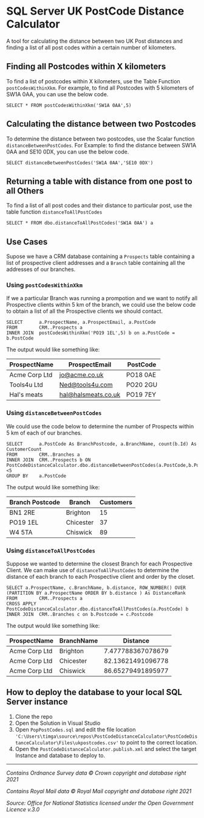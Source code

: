 # SQL Server UK PostCode Distance Calculator

A tool for calculating the distance between two UK Post distances and finding a list of all post codes within a certain number of kilometers.

## Finding all Postcodes within X kilometers

To find a list of postcodes within X kilometers, use the Table Function `postCodesWithinXkm`. For example, to find all Postcodes with 5 kilometers of SW1A 0AA, you can use the below code.

    SELECT * FROM postCodesWithinXkm('SW1A 0AA',5)

## Calculating the distance between two Postcodes

To determine the distance between two postcodes, use the Scalar function `distanceBetweenPostCodes`. For Example: to find the distance between SW1A 0AA and SE10 0DX, you can use the below code.

    SELECT distanceBetweenPostCodes('SW1A 0AA','SE10 0DX')

## Returning a table with distance from one post to all Others

To find a list of all post codes and their distance to particular post, use the table function `distanceToAllPostCodes`

    SELECT * FROM dbo.distanceToAllPostCodes('SW1A 0AA') a


## Use Cases

Supose we have a CRM database containing a `Prospects` table containing a list of prospective client addresses and a `Branch` table containing all the addresses of our branches.

### Using `postCodesWithinXkm`

If we a particular Branch was running a prompotion and we want to notify all Prospective clients within 5 km of the branch, we could use the below code to obtain a list of all the Prospective clients we should contact.

    SELECT      a.ProspectName, a.ProspectEmail, a.PostCode
    FROM        CRM..Prospects a
    INNER JOIN  postCodesWithinXkm('PO19 1EL',5) b on a.PostCode = b.PostCode

The output would like something like:

| ProspectName      |ProspectEmail        | PostCode     |
| -----------       | -----------         |-----------   |
| Acme Corp Ltd     | jo@acme.co.uk       |PO18 0AE      |
| Tools4u Ltd       | Ned@tools4u.com     |PO20 2GU      |
| Hal's meats       | hal@halsmeats.co.uk |PO19 7EY      |

### Using `distanceBetweenPostCodes`

 We could use the code below to determine the number of Prospects within 5 km of each of our branches.

    SELECT      a.PostCode As BranchPostcode, a.BranchName, count(b.Id) As CustomerCount
    FROM        CRM..Branches a
    INNER JOIN  CRM..Prospects b ON PostCodeDistanceCalculator.dbo.distanceBetweenPostCodes(a.PostCode,b.PostCode)<5
    GROUP BY    a.PostCode

The output would like something like:

| Branch Postcode   | Branch        | Customers    |
| -----------       | -----------   |-----------   |
| BN1 2RE           | Brighton      |15            |
| PO19 1EL          | Chicester     |37            |
| W4 5TA            | Chiswick      |89            |

### Using `distanceToAllPostCodes`

Suppose we wanted to determine the closest Branch for each Prospective Client. We can make use of `distanceToAllPostCodes` to determine the distance of each branch to each Prospective client and order by the closet.

    SELECT a.ProspectName, c.BranchName, b.distance, ROW_NUMBER() OVER (PARTITION BY a.ProspectName ORDER BY b.distance ) As DistanceRank
    FROM        CRM..Prospects a
    CROSS APPLY PostCodeDistanceCalculator.dbo.distanceToAllPostCodes(a.PostCode) b
    INNER JOIN  CRM..Branches c on b.Postcode = c.Postcode

The output would like something like:

| ProspectName      | BranchName    | Distance          |
| -----------       | -----------   |-----------        |
| Acme Corp Ltd     | Brighton      |7.477788367078679  |
| Acme Corp Ltd     | Chicester     |82.13621491096778  |
| Acme Corp Ltd     | Chiswick      |86.65279491895977  |


## How to deploy the database to your local SQL Server instance

1. Clone the repo
2. Open the Solution in Visual Studio
3. Open `PopPostCodes.sql` and edit the file location `'C:\Users\timga\source\repos\PostCodeDistanceCalculator\PostCodeDistanceCalculator\Files\ukpostcodes.csv'` to point to the correct location.
4. Open the `PostCodeDistanceCalculator.publish.xml` and select the target Instance and database to deploy to.

 ***

*Contains Ordnance Survey data © Crown copyright and database right 2021*

*Contains Royal Mail data © Royal Mail copyright and database right 2021*

*Source: Office for National Statistics licensed under the Open Government Licence v.3.0*
